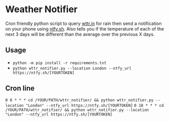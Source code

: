# Weather Notifier
Cron friendly python script to query [wttr.in](https://github.com/chubin/wttr.in) for rain then send a notification on your phone using [ntfy.sh](https://ntfy.sh/). Also tells you if the temperature of each of the next 3 days will be different than the average over the previous X days.

## Usage
* `python -m pip install -r requirements.txt`
* `python wttr_notifier.py --location London --ntfy_url https://ntfy.sh/[YOURTOKEN]`

## Cron line
`0 8 * * * cd /YOUR/PATH/wttr_notifier/ && python wttr_notifier.py --location "London" --ntfy_url https://ntfy.sh/[YOURTOKEN]`
`0 18 * * * cd /YOUR/PATH/wttr_notifier/ && python wttr_notifier.py --location "London" --ntfy_url https://ntfy.sh/[YOURTOKEN]`
